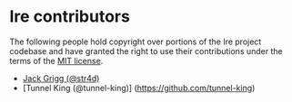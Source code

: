 # Ire contributors

The following people hold copyright over portions of the Ire project codebase
and have granted the right to use their contributions under the terms of the
[MIT license](https://github.com/str4d/ire/blob/master/LICENSE.txt).

* [Jack Grigg (@str4d)](https://github.com/str4d)
* [Tunnel King (@tunnel-king)] (https://github.com/tunnel-king)
